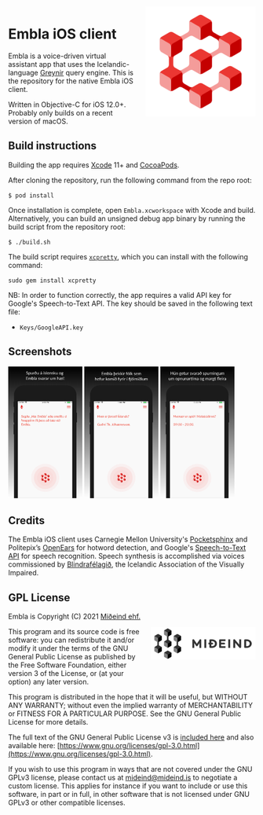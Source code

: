 <img src="Embla/Assets.xcassets/EmblaLogo.imageset/embla_logo%401x.png" align="right" width="224" height="224" style="margin-left:20px;">

# Embla iOS client

Embla is a voice-driven virtual assistant app that uses the Icelandic-language 
[Greynir](https://greynir.is) query engine. This is the repository for the native Embla iOS client.

Written in Objective-C for iOS 12.0+. Probably only builds on a recent version of macOS.

## Build instructions

Building the app requires [Xcode](https://developer.apple.com/xcode/) 11+ and [CocoaPods](https://cocoapods.org).

After cloning the repository, run the following command from the repo root:

```
$ pod install
```

Once installation is complete, open `Embla.xcworkspace` with Xcode and build. Alternatively, you can build an 
unsigned debug app binary by running the build script from the repository root:

```
$ ./build.sh
```

The build script requires [`xcpretty`](https://github.com/xcpretty/xcpretty), which you can install with the following 
command:

```
sudo gem install xcpretty
```

NB: In order to function correctly, the app requires a valid API key for Google's Speech-to-Text API. The key should
be  saved in the following text file:

* `Keys/GoogleAPI.key`

## Screenshots

<p float="left">
  <img src="Screenshots/embla_screenshot_55_1.png" width="30%" />
  <img src="Screenshots/embla_screenshot_55_2.png" width="30%" /> 
  <img src="Screenshots/embla_screenshot_55_3.png" width="30%" />
</p>

## Credits

The Embla iOS client uses Carnegie Mellon University's [Pocketsphinx](https://github.com/cmusphinx/pocketsphinx)
and Politepix’s [OpenEars](http://www.politepix.com/openears) for hotword detection,  and Google's
[Speech-to-Text API](https://cloud.google.com/speech-to-text) for speech recognition. Speech synthesis is
accomplished via voices commissioned by [Blindrafélagið](https://blind.is), the Icelandic Association of the Visually Impaired.

## GPL License

Embla is Copyright (C) 2021 [Miðeind ehf.](https://mideind.is)

<a href="https://mideind.is"><img src="img/mideind_logo.png" alt="Miðeind ehf." width="214" height="66" align="right" style="margin-left:20px; margin-bottom: 20px;"></a>

This program and its source code is free software: you can redistribute it and/or modify it
under the terms of the GNU General Public License as published by the Free
Software Foundation, either version 3 of the License, or (at your option) any later
version.

This program is distributed in the hope that it will be useful, but WITHOUT
ANY WARRANTY; without even the implied warranty of MERCHANTABILITY or FITNESS FOR
A PARTICULAR PURPOSE. See the GNU General Public License for more details.

The full text of the GNU General Public License v3 is
[included here](https://github.com/mideind/Embla_iOS/blob/master/LICENSE.txt)
and also available here:
[https://www.gnu.org/licenses/gpl-3.0.html](https://www.gnu.org/licenses/gpl-3.0.html).

If you wish to use this program in ways that are not covered under the
GNU GPLv3 license, please contact us at [mideind@mideind.is](mailto:mideind@mideind.is)
to negotiate a custom license. This applies for instance if you want to include or use
this software, in part or in full, in other software that is not licensed under
GNU GPLv3 or other compatible licenses.
